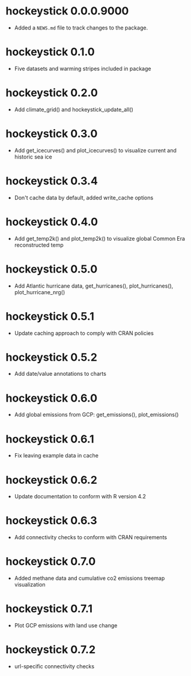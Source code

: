 # hockeystick 0.0.0.9000

* Added a `NEWS.md` file to track changes to the package.

# hockeystick 0.1.0

* Five datasets and warming stripes included in package

# hockeystick 0.2.0

* Add climate_grid() and hockeystick_update_all()

# hockeystick 0.3.0

* Add get_icecurves() and plot_icecurves() to visualize current and historic sea ice

# hockeystick 0.3.4

* Don't cache data by default, added write_cache options

# hockeystick 0.4.0

* Add get_temp2k() and plot_temp2k() to visualize global Common Era reconstructed temp

# hockeystick 0.5.0

* Add Atlantic hurricane data, get_hurricanes(), plot_hurricanes(), plot_hurricane_nrg()

# hockeystick 0.5.1

* Update caching approach to comply with CRAN policies

# hockeystick 0.5.2

* Add date/value annotations to charts

# hockeystick 0.6.0

* Add global emissions from GCP: get_emissions(), plot_emissions()

# hockeystick 0.6.1

* Fix leaving example data in cache

# hockeystick 0.6.2

* Update documentation to conform with R version 4.2

# hockeystick 0.6.3

* Add connectivity checks to conform with CRAN requirements

# hockeystick 0.7.0

* Added methane data and cumulative co2 emissions treemap visualization

# hockeystick 0.7.1

* Plot GCP emissions with land use change

# hockeystick 0.7.2

* url-specific connectivity checks
